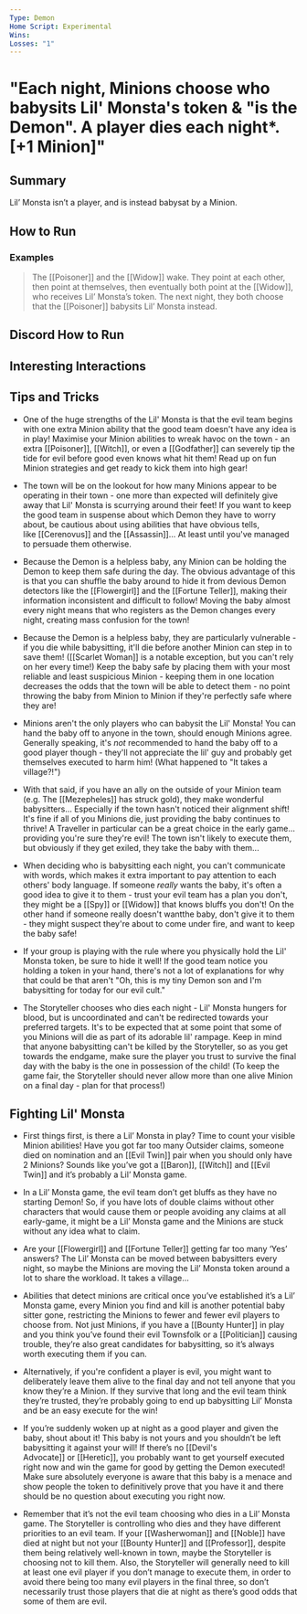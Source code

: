 ```yaml
---
Type: Demon
Home Script: Experimental
Wins: 
Losses: "1"
---
```

# "Each night, Minions choose who babysits Lil' Monsta's token & "is the Demon". A player dies each night*. [+1 Minion]"

## Summary
Lil’ Monsta isn’t a player, and is instead babysat by a Minion.
## How to Run

### Examples
>The [[Poisoner]] and the [[Widow]] wake. They point at each other, then point at themselves, then eventually both point at the [[Widow]], who receives Lil’ Monsta’s token. The next night, they both choose that the [[Poisoner]] babysits Lil’ Monsta instead.

## Discord How to Run


## Interesting Interactions


## Tips and Tricks
- One of the huge strengths of the Lil' Monsta is that the evil team begins with one extra Minion ability that the good team doesn't have any idea is in play! Maximise your Minion abilities to wreak havoc on the town - an extra [[Poisoner]], [[Witch]], or even a [[Godfather]] can severely tip the tide for evil before good even knows what hit them! Read up on fun Minion strategies and get ready to kick them into high gear!

- The town will be on the lookout for how many Minions appear to be operating in their town - one more than expected will definitely give away that Lil' Monsta is scurrying around their feet! If you want to keep the good team in suspense about which Demon they have to worry about, be cautious about using abilities that have obvious tells, like [[Cerenovus]] and the [[Assassin]]... At least until you've managed to persuade them otherwise.

- Because the Demon is a helpless baby, any Minion can be holding the Demon to keep them safe during the day. The obvious advantage of this is that you can shuffle the baby around to hide it from devious Demon detectors like the [[Flowergirl]] and the [[Fortune Teller]], making their information inconsistent and difficult to follow! Moving the baby almost every night means that who registers as the Demon changes every night, creating mass confusion for the town!

- Because the Demon is a helpless baby, they are particularly vulnerable - if you die while babysitting, it'll die before another Minion can step in to save them! ([[Scarlet Woman]] is a notable exception, but you can't rely on her every time!) Keep the baby safe by placing them with your most reliable and least suspicious Minion - keeping them in one location decreases the odds that the town will be able to detect them - no point throwing the baby from Minion to Minion if they're perfectly safe where they are!

- Minions aren't the only players who can babysit the Lil' Monsta! You can hand the baby off to anyone in the town, should enough Minions agree. Generally speaking, it's _not_ recommended to hand the baby off to a good player though - they'll not appreciate the lil' guy and probably get themselves executed to harm him! (What happened to "It takes a village?!")

- With that said, if you have an ally on the outside of your Minion team (e.g. The [[Mezepheles]] has struck gold), they make wonderful babysitters... Especially if the town hasn't noticed their alignment shift! It's fine if all of you Minions die, just providing the baby continues to thrive! A Traveller in particular can be a great choice in the early game... providing you're sure they're evil! The town isn't likely to execute them, but obviously if they get exiled, they take the baby with them...

- When deciding who is babysitting each night, you can't communicate with words, which makes it extra important to pay attention to each others' body language. If someone _really_ wants the baby, it's often a good idea to give it to them - trust your evil team has a plan you don't, they might be a [[Spy]] or [[Widow]] that knows bluffs you don't! On the other hand if someone really doesn't wantthe baby, don't give it to them - they might suspect they're about to come under fire, and want to keep the baby safe!

- If your group is playing with the rule where you physically hold the Lil' Monsta token, be sure to hide it well! If the good team notice you holding a token in your hand, there's not a lot of explanations for why that could be that aren't "Oh, this is my tiny Demon son and I'm babysitting for today for our evil cult."

- The Storyteller chooses who dies each night - Lil' Monsta hungers for blood, but is uncoordinated and can't be redirected towards your preferred targets. It's to be expected that at some point that some of you Minions will die as part of its adorable lil' rampage. Keep in mind that anyone babysitting can't be killed by the Storyteller, so as you get towards the endgame, make sure the player you trust to survive the final day with the baby is the one in possession of the child! (To keep the game fair, the Storyteller should never allow more than one alive Minion on a final day - plan for that process!)

## Fighting Lil' Monsta
- First things first, is there a Lil’ Monsta in play? Time to count your visible Minion abilities! Have you got far too many Outsider claims, someone died on nomination and an [[Evil Twin]] pair when you should only have 2 Minions? Sounds like you’ve got a [[Baron]], [[Witch]] and [[Evil Twin]] and it’s probably a Lil’ Monsta game.

- In a Lil’ Monsta game, the evil team don’t get bluffs as they have no starting Demon! So, if you have lots of double claims without other characters that would cause them or people avoiding any claims at all early-game, it might be a Lil’ Monsta game and the Minions are stuck without any idea what to claim.

- Are your [[Flowergirl]] and [[Fortune Teller]] getting far too many ‘Yes’ answers? The Lil’ Monsta can be moved between babysitters every night, so maybe the Minions are moving the Lil’ Monsta token around a lot to share the workload. It takes a village...

- Abilities that detect minions are critical once you’ve established it’s a Lil’ Monsta game, every Minion you find and kill is another potential baby sitter gone, restricting the Minions to fewer and fewer evil players to choose from. Not just Minions, if you have a [[Bounty Hunter]] in play and you think you’ve found their evil Townsfolk or a [[Politician]] causing trouble, they’re also great candidates for babysitting, so it’s always worth executing them if you can.

- Alternatively, if you're confident a player is evil, you might want to deliberately leave them alive to the final day and not tell anyone that you know they’re a Minion. If they survive that long and the evil team think they’re trusted, they’re probably going to end up babysitting Lil’ Monsta and be an easy execute for the win!

- If you’re suddenly woken up at night as a good player and given the baby, shout about it! This baby is not yours and you shouldn’t be left babysitting it against your will! If there’s no [[Devil's Advocate]] or [[Heretic]], you probably want to get yourself executed right now and win the game for good by getting the Demon executed! Make sure absolutely everyone is aware that this baby is a menace and show people the token to definitively prove that you have it and there should be no question about executing you right now.

- Remember that it’s not the evil team choosing who dies in a Lil’ Monsta game. The Storyteller is controlling who dies and they have different priorities to an evil team. If your [[Washerwoman]] and [[Noble]] have died at night but not your [[Bounty Hunter]] and [[Professor]], despite them being relatively well-known in town, maybe the Storyteller is choosing not to kill them. Also, the Storyteller will generally need to kill at least one evil player if you don’t manage to execute them, in order to avoid there being too many evil players in the final three, so don’t necessarily trust those players that die at night as there’s good odds that some of them are evil.